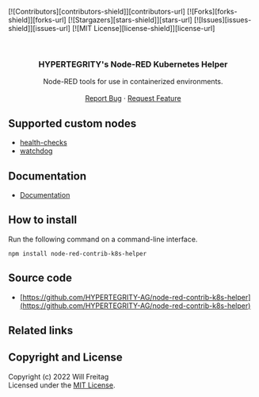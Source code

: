 [![Contributors][contributors-shield]][contributors-url]
[![Forks][forks-shield]][forks-url]
[![Stargazers][stars-shield]][stars-url]
[![Issues][issues-shield]][issues-url]
[![MIT License][license-shield]][license-url]

<!-- PROJECT LOGO -->
<br />
<p align="center">
<h3 align="center">HYPERTEGRITY's Node-RED Kubernetes Helper</h3>
  <p align="center">
    Node-RED tools for use in containerized environments.
    <br />
    <br />
    <a href="https://github.com/HYPERTEGRITY-AG/node-red-contrib-k8s-helper/issues">Report Bug</a>
    ·
    <a href="https://github.com/HYPERTEGRITY-AG/node-red-contrib-k8s-helper/issues">Request Feature</a>
  </p>
</p>


## Supported custom nodes

-   [health-checks](docs/custom_nodes/health-checks.md)
-   [watchdog](docs/custom_nodes/watchdog.md)

## Documentation

-   [Documentation](docs/documentation.md)

## How to install

Run the following command on a command-line interface.

```
npm install node-red-contrib-k8s-helper
```

## Source code

-   [https://github.com/HYPERTEGRITY-AG/node-red-contrib-k8s-helper](https://github.com/HYPERTEGRITY-AG/node-red-contrib-k8s-helper)

## Related links

## Copyright and License

Copyright (c) 2022 Will Freitag<br>
Licensed under the [MIT License](./LICENSE).
